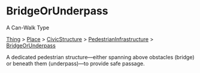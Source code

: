 # BridgeOrUnderpass

A Can-Walk Type

[Thing](https://schema.org/Thing) > [Place](https://schema.org/Place) > [CivicStructure](https://schema.org/CivicStructure) > [PedestrianInfrastructure](PedestrianInfrastructure) > [BridgeOrUnderpass](BridgeOrUnderpass)

A dedicated pedestrian structure—either spanning above obstacles (bridge) or beneath them (underpass)—to provide safe passage.